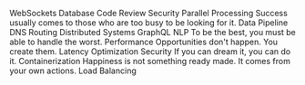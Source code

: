 WebSockets Database Code Review Security Parallel Processing Success usually comes to those who are too busy to be looking for it. Data Pipeline DNS Routing Distributed Systems GraphQL NLP To be the best, you must be able to handle the worst. Performance
Opportunities don't happen. You create them. Latency Optimization Security If you can dream it, you can do it. Containerization Happiness is not something ready made. It comes from your own actions. Load Balancing
